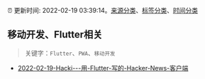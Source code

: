 :alarm_clock: 更新时间: 2022-02-19 03:39:14。[来源分类](../README.md)、[标签分类](../TAGS.md)、[时间分类](../TIMELINE.md)

## 移动开发、Flutter相关


> 关键字：`Flutter`、`PWA`、`移动开发`



- [2022-02-19-Hacki---用-Flutter-写的-Hacker-News-客户端](https://www.v2ex.com/t/834989) 